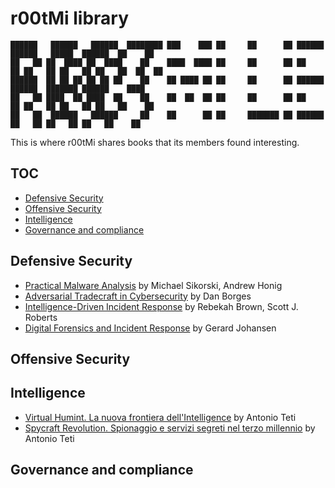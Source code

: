 # r00tMi library
```
██████   ██████   ██████  ████████ ███    ███ ██     ██      ██ ██████  ██████   █████  ██████  ██    ██ 
██   ██ ██  ████ ██  ████    ██    ████  ████ ██     ██      ██ ██   ██ ██   ██ ██   ██ ██   ██  ██  ██  
██████  ██ ██ ██ ██ ██ ██    ██    ██ ████ ██ ██     ██      ██ ██████  ██████  ███████ ██████    ████   
██   ██ ████  ██ ████  ██    ██    ██  ██  ██ ██     ██      ██ ██   ██ ██   ██ ██   ██ ██   ██    ██    
██   ██  ██████   ██████     ██    ██      ██ ██     ███████ ██ ██████  ██   ██ ██   ██ ██   ██    ██   
```
This is where r00tMi shares books that its members found interesting.

## TOC
- [Defensive Security](#defensive-security)
- [Offensive Security](#offensive-security)
- [Intelligence](#intelligence)
- [Governance and compliance](#governance-and-compliance)

## Defensive Security
- [Practical Malware Analysis](https://nostarch.com/malware) by Michael Sikorski, Andrew Honig
- [Adversarial Tradecraft in Cybersecurity](https://www.packtpub.com/product/adversarial-tradecraft-in-cybersecurity/9781801076203) by Dan Borges
- [Intelligence-Driven Incident Response](https://www.oreilly.com/library/view/intelligence-driven-incident-response/9781491935187/) by Rebekah Brown, Scott J. Roberts
- [Digital Forensics and Incident Response](https://www.ibs.it/digital-forensics-incident-response-libro-inglese-gerard-johansen/e/9781787288683) by Gerard Johansen
## Offensive Security
## Intelligence
- [Virtual Humint. La nuova frontiera dell'Intelligence](https://www.ibs.it/virtual-humint-nuova-frontiera-dell-libro-antonio-teti/e/9788849860078?inventoryId=157788929) by Antonio Teti
- [Spycraft Revolution. Spionaggio e servizi segreti nel terzo millennio](https://www.ibs.it/spycraft-revolution-spionaggio-servizi-segreti-libro-antonio-teti/e/9788849867534?inventoryId=311599969) by Antonio Teti
## Governance and compliance 
